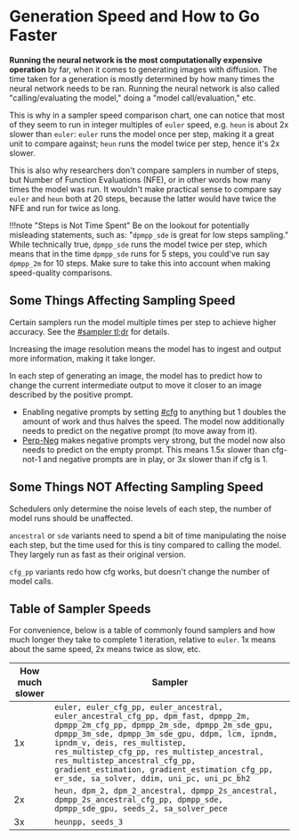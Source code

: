 # Generation Speed and How to Go Faster

**Running the neural network is the most computationally expensive operation** by far, when it comes to generating images with diffusion. The time taken for a generation is mostly determined by how many times the neural network needs to be ran. Running the neural network is also called "calling/evaluating the model," doing a "model call/evaluation," etc.

This is why in a sampler speed comparison chart, one can notice that most of they seem to run in integer multiples of `euler` speed, e.g. `heun` is about 2x slower than `euler`: `euler` runs the model once per step, making it a great unit to compare against; `heun` runs the model twice per step, hence it's 2x slower.

This is also why researchers don't compare samplers in number of steps, but Number of Function Evaluations (NFE), or in other words how many times the model was run. It wouldn't make practical sense to compare say `euler` and `heun` both at 20 steps, because the latter would have twice the NFE and run for twice as long.

!!!note "Steps is Not Time Spent"
    Be on the lookout for potentially misleading statements, such as: "`dpmpp_sde` is great for low steps sampling." While technically true, `dpmpp_sde` runs the model twice per step, which means that in the time `dpmpp_sde` runs for 5 steps, you could've run say `dpmpp_2m` for 10 steps. Make sure to take this into account when making speed-quality comparisons.

## Some Things Affecting Sampling Speed

Certain samplers run the model multiple times per step to achieve higher accuracy. See the [#sampler tl;dr](../Sampling/07_tldr_usage.md#iteration-speed-how-long-1-step-takes) for details.

Increasing the image resolution means the model has to ingest and output more information, making it take longer.

In each step of generating an image, the model has to predict how to change the current intermediate output to move it closer to an image described by the positive prompt.

- Enabling negative prompts by setting [#cfg](../Guidance/01_cfg.md) to anything but 1 doubles the amount of work and thus halves the speed. The model now additionally needs to predict on the negative prompt (to move away from it).
- [Perp-Neg](https://perp-neg.github.io/) makes negative prompts very strong, but the model now also needs to predict on the empty prompt. This means 1.5x slower than cfg-not-1 and negative prompts are in play, or 3x slower than if cfg is 1.

## Some Things NOT Affecting Sampling Speed

Schedulers only determine the noise levels of each step, the number of model runs should be unaffected.

`ancestral` or `sde` variants need to spend a bit of time manipulating the noise each step, but the time used for this is tiny compared to calling the model. They largely run as fast as their original version.

`cfg_pp` variants redo how cfg works, but doesn't change the number of model calls.

## Table of Sampler Speeds

For convenience, below is a table of commonly found samplers and how much longer they take to complete 1 iteration, relative to `euler`. 1x means about the same speed, 2x means twice as slow, etc. 

| How much slower | Sampler |
| --------------- | ------- |
| 1x | `euler, euler_cfg_pp, euler_ancestral, euler_ancestral_cfg_pp, dpm_fast, dpmpp_2m, dpmpp_2m_cfg_pp, dpmpp_2m_sde, dpmpp_2m_sde_gpu, dpmpp_3m_sde, dpmpp_3m_sde_gpu, ddpm, lcm, ipndm, ipndm_v, deis, res_multistep, res_multistep_cfg_pp, res_multistep_ancestral, res_multistep_ancestral_cfg_pp, gradient_estimation, gradient_estimation_cfg_pp, er_sde, sa_solver, ddim, uni_pc, uni_pc_bh2` |
| 2x | `heun, dpm_2, dpm_2_ancestral, dpmpp_2s_ancestral, dpmpp_2s_ancestral_cfg_pp, dpmpp_sde, dpmpp_sde_gpu, seeds_2, sa_solver_pece` |
| 3x | `heunpp, seeds_3` |
